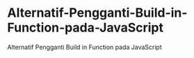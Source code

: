 # Alternatif-Pengganti-Build-in-Function-pada-JavaScript
Alternatif Pengganti Build in Function pada JavaScript
